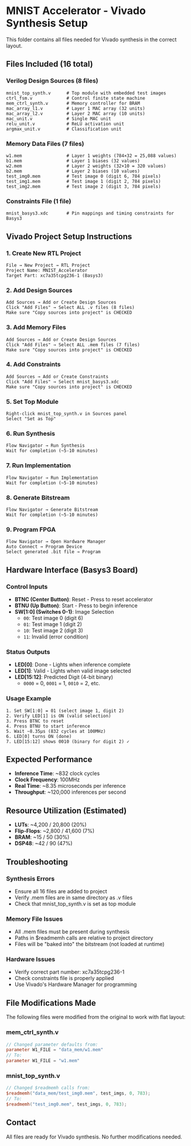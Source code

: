 # MNIST Accelerator - Vivado Synthesis Setup

This folder contains all files needed for Vivado synthesis in the correct layout.

## Files Included (16 total)

### Verilog Design Sources (8 files)
```
mnist_top_synth.v      # Top module with embedded test images
ctrl_fsm.v             # Control finite state machine
mem_ctrl_synth.v       # Memory controller for BRAM
mac_array_l1.v         # Layer 1 MAC array (32 units)
mac_array_l2.v         # Layer 2 MAC array (10 units)
mac_unit.v             # Single MAC unit
relu_unit.v            # ReLU activation unit
argmax_unit.v          # Classification unit
```

### Memory Data Files (7 files)
```
w1.mem                 # Layer 1 weights (784×32 = 25,088 values)
b1.mem                 # Layer 1 biases (32 values)
w2.mem                 # Layer 2 weights (32×10 = 320 values)
b2.mem                 # Layer 2 biases (10 values)
test_img0.mem          # Test image 0 (digit 6, 784 pixels)
test_img1.mem          # Test image 1 (digit 2, 784 pixels)
test_img2.mem          # Test image 2 (digit 3, 784 pixels)
```

### Constraints File (1 file)
```
mnist_basys3.xdc       # Pin mappings and timing constraints for Basys3
```

## Vivado Project Setup Instructions

### 1. Create New RTL Project
```
File → New Project → RTL Project
Project Name: MNIST_Accelerator
Target Part: xc7a35tcpg236-1 (Basys3)
```

### 2. Add Design Sources
```
Add Sources → Add or Create Design Sources
Click "Add Files" → Select ALL .v files (8 files)
Make sure "Copy sources into project" is CHECKED
```

### 3. Add Memory Files  
```
Add Sources → Add or Create Design Sources
Click "Add Files" → Select ALL .mem files (7 files)
Make sure "Copy sources into project" is CHECKED
```

### 4. Add Constraints
```
Add Sources → Add or Create Constraints
Click "Add Files" → Select mnist_basys3.xdc
Make sure "Copy sources into project" is CHECKED
```

### 5. Set Top Module
```
Right-click mnist_top_synth.v in Sources panel
Select "Set as Top"
```

### 6. Run Synthesis
```
Flow Navigator → Run Synthesis
Wait for completion (~5-10 minutes)
```

### 7. Run Implementation
```
Flow Navigator → Run Implementation  
Wait for completion (~5-10 minutes)
```

### 8. Generate Bitstream
```
Flow Navigator → Generate Bitstream
Wait for completion (~5-10 minutes)
```

### 9. Program FPGA
```
Flow Navigator → Open Hardware Manager
Auto Connect → Program Device
Select generated .bit file → Program
```

## Hardware Interface (Basys3 Board)

### Control Inputs
- **BTNC (Center Button)**: Reset - Press to reset accelerator
- **BTNU (Up Button)**: Start - Press to begin inference  
- **SW[1:0] (Switches 0-1)**: Image Selection
  - `00`: Test image 0 (digit 6)
  - `01`: Test image 1 (digit 2)  
  - `10`: Test image 2 (digit 3)
  - `11`: Invalid (error condition)

### Status Outputs
- **LED[0]**: Done - Lights when inference complete
- **LED[1]**: Valid - Lights when valid image selected
- **LED[15:12]**: Predicted Digit (4-bit binary)
  - `0000` = 0, `0001` = 1, `0010` = 2, etc.

### Usage Example
```
1. Set SW[1:0] = 01 (select image 1, digit 2)
2. Verify LED[1] is ON (valid selection)
3. Press BTNC to reset
4. Press BTNU to start inference
5. Wait ~8.35μs (832 cycles at 100MHz)
6. LED[0] turns ON (done)
7. LED[15:12] shows 0010 (binary for digit 2) ✓
```

## Expected Performance
- **Inference Time**: ~832 clock cycles
- **Clock Frequency**: 100MHz
- **Real Time**: ~8.35 microseconds per inference
- **Throughput**: ~120,000 inferences per second

## Resource Utilization (Estimated)
- **LUTs**: ~4,200 / 20,800 (20%)
- **Flip-Flops**: ~2,800 / 41,600 (7%)  
- **BRAM**: ~15 / 50 (30%)
- **DSP48**: ~42 / 90 (47%)

## Troubleshooting

### Synthesis Errors
- Ensure all 16 files are added to project
- Verify .mem files are in same directory as .v files
- Check that mnist_top_synth.v is set as top module

### Memory File Issues  
- All .mem files must be present during synthesis
- Paths in $readmemh calls are relative to project directory
- Files will be "baked into" the bitstream (not loaded at runtime)

### Hardware Issues
- Verify correct part number: xc7a35tcpg236-1
- Check constraints file is properly applied
- Use Vivado's Hardware Manager for programming

## File Modifications Made

The following files were modified from the original to work with flat layout:

### mem_ctrl_synth.v
```verilog
// Changed parameter defaults from:
parameter W1_FILE = "data_mem/w1.mem"
// To:
parameter W1_FILE = "w1.mem"
```

### mnist_top_synth.v  
```verilog
// Changed $readmemh calls from:
$readmemh("data_mem/test_img0.mem", test_imgs, 0, 783);
// To:
$readmemh("test_img0.mem", test_imgs, 0, 783);
```

## Contact
All files are ready for Vivado synthesis. No further modifications needed.
